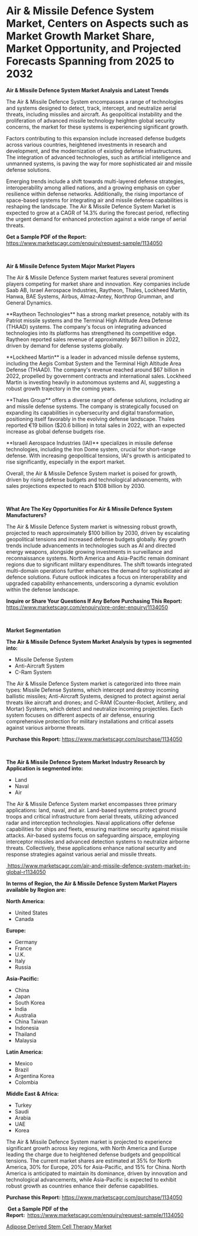 <p><h1>Air & Missile Defence System Market, Centers on Aspects such as Market Growth Market Share, Market Opportunity, and Projected Forecasts Spanning from 2025 to 2032</h1></p><p><strong>Air & Missile Defence System Market Analysis and Latest Trends</strong></p>
<p><p>The Air & Missile Defence System encompasses a range of technologies and systems designed to detect, track, intercept, and neutralize aerial threats, including missiles and aircraft. As geopolitical instability and the proliferation of advanced missile technology heighten global security concerns, the market for these systems is experiencing significant growth. </p><p>Factors contributing to this expansion include increased defense budgets across various countries, heightened investments in research and development, and the modernization of existing defense infrastructures. The integration of advanced technologies, such as artificial intelligence and unmanned systems, is paving the way for more sophisticated air and missile defense solutions. </p><p>Emerging trends include a shift towards multi-layered defense strategies, interoperability among allied nations, and a growing emphasis on cyber resilience within defense networks. Additionally, the rising importance of space-based systems for integrating air and missile defense capabilities is reshaping the landscape. The Air & Missile Defence System Market is expected to grow at a CAGR of 14.3% during the forecast period, reflecting the urgent demand for enhanced protection against a wide range of aerial threats.</p></p>
<p><strong>Get a Sample PDF of the Report:&nbsp;</strong> <a href="https://www.marketscagr.com/enquiry/request-sample/1134050?utm_campaign=2187&utm_medium=2&utm_source=Github&utm_content=ia&utm_term=25032025&utm_id=air-missile-defence-system">https://www.marketscagr.com/enquiry/request-sample/1134050</a></p>
<p>&nbsp;</p>
<p><strong>Air & Missile Defence System Major Market Players</strong></p>
<p><p>The Air & Missile Defence System market features several prominent players competing for market share and innovation. Key companies include Saab AB, Israel Aerospace Industries, Raytheon, Thales, Lockheed Martin, Hanwa, BAE Systems, Airbus, Almaz-Antey, Northrop Grumman, and General Dynamics.</p><p>**Raytheon Technologies** has a strong market presence, notably with its Patriot missile systems and the Terminal High Altitude Area Defense (THAAD) systems. The company's focus on integrating advanced technologies into its platforms has strengthened its competitive edge. Raytheon reported sales revenue of approximately $67.1 billion in 2022, driven by demand for defense systems globally.</p><p>**Lockheed Martin** is a leader in advanced missile defense systems, including the Aegis Combat System and the Terminal High Altitude Area Defense (THAAD). The company's revenue reached around $67 billion in 2022, propelled by government contracts and international sales. Lockheed Martin is investing heavily in autonomous systems and AI, suggesting a robust growth trajectory in the coming years.</p><p>**Thales Group** offers a diverse range of defense solutions, including air and missile defense systems. The company is strategically focused on expanding its capabilities in cybersecurity and digital transformation, positioning itself favorably in the evolving defense landscape. Thales reported €19 billion ($20.6 billion) in total sales in 2022, with an expected increase as global defense budgets rise.</p><p>**Israeli Aerospace Industries (IAI)** specializes in missile defense technologies, including the Iron Dome system, crucial for short-range defense. With increasing geopolitical tensions, IAI's growth is anticipated to rise significantly, especially in the export market.</p><p>Overall, the Air & Missile Defence System market is poised for growth, driven by rising defense budgets and technological advancements, with sales projections expected to reach $108 billion by 2030.</p></p>
<p>&nbsp;</p>
<p><strong>What Are The Key Opportunities For Air & Missile Defence System Manufacturers?</strong></p>
<p><p>The Air & Missile Defence System market is witnessing robust growth, projected to reach approximately $100 billion by 2030, driven by escalating geopolitical tensions and increased defense budgets globally. Key growth trends include advancements in technologies such as AI and directed energy weapons, alongside growing investments in surveillance and reconnaissance systems. North America and Asia-Pacific remain dominant regions due to significant military expenditures. The shift towards integrated multi-domain operations further enhances the demand for sophisticated air defence solutions. Future outlook indicates a focus on interoperability and upgraded capability enhancements, underscoring a dynamic evolution within the defense landscape.</p></p>
<p><strong>Inquire or Share Your Questions If Any Before Purchasing This Report:</strong> <a href="https://www.marketscagr.com/enquiry/pre-order-enquiry/1134050?utm_campaign=2187&utm_medium=2&utm_source=Github&utm_content=ia&utm_term=25032025&utm_id=air-missile-defence-system">https://www.marketscagr.com/enquiry/pre-order-enquiry/1134050</a></p>
<p>&nbsp;</p>
<p><strong>Market Segmentation</strong></p>
<p><strong>The Air & Missile Defence System Market Analysis by types is segmented into:</strong></p>
<p><ul><li>Missile Defense System</li><li>Anti-Aircraft System</li><li>C-Ram System</li></ul></p>
<p><p>The Air & Missile Defence System market is categorized into three main types: Missile Defense Systems, which intercept and destroy incoming ballistic missiles; Anti-Aircraft Systems, designed to protect against aerial threats like aircraft and drones; and C-RAM (Counter-Rocket, Artillery, and Mortar) Systems, which detect and neutralize incoming projectiles. Each system focuses on different aspects of air defense, ensuring comprehensive protection for military installations and critical assets against various airborne threats.</p></p>
<p><strong>Purchase this Report:&nbsp;</strong><a href="https://www.marketscagr.com/purchase/1134050?utm_campaign=2187&utm_medium=2&utm_source=Github&utm_content=ia&utm_term=25032025&utm_id=air-missile-defence-system">https://www.marketscagr.com/purchase/1134050</a></p>
<p>&nbsp;</p>
<p><strong>The Air & Missile Defence System Market Industry Research by Application is segmented into:</strong></p>
<p><ul><li>Land</li><li>Naval</li><li>Air</li></ul></p>
<p><p>The Air & Missile Defence System market encompasses three primary applications: land, naval, and air. Land-based systems protect ground troops and critical infrastructure from aerial threats, utilizing advanced radar and interception technologies. Naval applications offer defense capabilities for ships and fleets, ensuring maritime security against missile attacks. Air-based systems focus on safeguarding airspace, employing interceptor missiles and advanced detection systems to neutralize airborne threats. Collectively, these applications enhance national security and response strategies against various aerial and missile threats.</p></p>
<p><a href="https://www.marketscagr.com/air-and-missile-defence-system-market-in-global-r1134050?utm_campaign=2187&utm_medium=2&utm_source=Github&utm_content=ia&utm_term=25032025&utm_id=air-missile-defence-system">&nbsp;https://www.marketscagr.com/air-and-missile-defence-system-market-in-global-r1134050</a></p>
<p><strong>In terms of Region, the Air & Missile Defence System Market Players available by Region are:</strong></p>
<p>
    <p> <strong> North America: </strong>
        <ul>
            <li>United States</li>
            <li>Canada</li>
        </ul>
        </p> 
    <p> <strong> Europe: </strong>
        <ul>
            <li>Germany</li>
            <li>France</li>
            <li>U.K.</li>
            <li>Italy</li>
            <li>Russia</li>
        </ul>
        </p> 
    <p> <strong> Asia-Pacific: </strong>
        <ul>
            <li>China</li>
            <li>Japan</li>
            <li>South Korea</li>
            <li>India</li>
            <li>Australia</li>
            <li>China Taiwan</li>
            <li>Indonesia</li>
            <li>Thailand</li>
            <li>Malaysia</li>
        </ul>
        </p> 
    <p> <strong> Latin America: </strong>
        <ul>
            <li>Mexico</li>
            <li>Brazil</li>
            <li>Argentina Korea</li>
            <li>Colombia</li>
        </ul>
        </p> 
    <p> <strong> Middle East & Africa: </strong>
        <ul>
            <li>Turkey</li>
            <li>Saudi</li>
            <li>Arabia</li>
            <li>UAE</li>
            <li>Korea</li>
        </ul>
    </p>
    </p>
<p><p>The Air & Missile Defence System market is projected to experience significant growth across key regions, with North America and Europe leading the charge due to heightened defense budgets and geopolitical tensions. The current market shares are estimated at 35% for North America, 30% for Europe, 20% for Asia-Pacific, and 15% for China. North America is anticipated to maintain its dominance, driven by innovation and technological advancements, while Asia-Pacific is expected to exhibit robust growth as countries enhance their defense capabilities.</p></p>
<p><strong>Purchase this Report: </strong><a href="https://www.marketscagr.com/purchase/1134050?utm_campaign=2187&utm_medium=2&utm_source=Github&utm_content=ia&utm_term=25032025&utm_id=air-missile-defence-system">https://www.marketscagr.com/purchase/1134050</a></p>
<p>&nbsp;<strong>Get a Sample PDF of the Report:&nbsp;&nbsp;</strong><a href="https://www.marketscagr.com/enquiry/request-sample/1134050?utm_campaign=2187&utm_medium=2&utm_source=Github&utm_content=ia&utm_term=25032025&utm_id=air-missile-defence-system">https://www.marketscagr.com/enquiry/request-sample/1134050</a></p>
<p><strong></strong></p>
<p><p><a href="https://github.com/mauripalmi/Market-Research-Report-List-6/blob/main/adipose-derived-stem-cell-therapy-market.md?utm_campaign=2187&utm_medium=2&utm_source=Github&utm_content=ia&utm_term=25032025&utm_id=air-missile-defence-system">Adipose Derived Stem Cell Therapy Market</a></p></p>